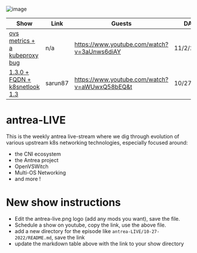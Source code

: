 ![image](https://github.com/jayunit100/k8sprototypes/raw/master/antrea-LIVE/antrea-LIVE.png)

| Show | Link | Guests  | DATE |
| ---- | ---- | ------- | ---- |
| [ovs metrics + a kubeproxy bug](11-04-2022/) | n/a | https://www.youtube.com/watch?v=3aUnws6diAY   | 11/2/2021 |
| [1.3.0 + FQDN + k8snetlook 1.3](10-27-2022/) | sarun87 | https://www.youtube.com/watch?v=aWUwxQ58bEQ&t | 10/27/2021 |

# antrea-LIVE

This is the weekly antrea live-stream where we dig through evolution of various
upstream k8s networking technologies, especially focused around:

- the CNI ecosystem
- the Antrea project
- OpenVSWitch
- Multi-OS Networking
- and more !

# New show instructions

- Edit the antrea-live.png logo (add any mods you want), save the file.
- Schedule a show on youtube, copy the link, use the above file.
- add a new directory for the episode like `antrea-LIVE/10-27-2022/README.md`, save the link
- update the markdown table above with the link to your show directory 
